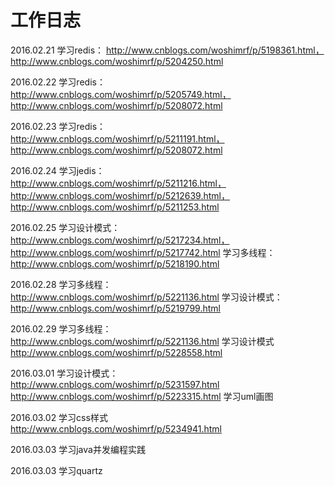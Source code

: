 # 工作日志
2016.02.21
学习redis：
http://www.cnblogs.com/woshimrf/p/5198361.html，http://www.cnblogs.com/woshimrf/p/5204250.html

2016.02.22
学习redis：
http://www.cnblogs.com/woshimrf/p/5205749.html，http://www.cnblogs.com/woshimrf/p/5208072.html

2016.02.23
学习redis：  
http://www.cnblogs.com/woshimrf/p/5211191.html，http://www.cnblogs.com/woshimrf/p/5208072.html

2016.02.24
学习jedis：  
http://www.cnblogs.com/woshimrf/p/5211216.html，http://www.cnblogs.com/woshimrf/p/5212639.html，http://www.cnblogs.com/woshimrf/p/5211253.html

2016.02.25
学习设计模式：  
http://www.cnblogs.com/woshimrf/p/5217234.html，http://www.cnblogs.com/woshimrf/p/5217742.html
学习多线程：  
http://www.cnblogs.com/woshimrf/p/5218190.html


2016.02.28
学习多线程：  
http://www.cnblogs.com/woshimrf/p/5221136.html
学习设计模式：
http://www.cnblogs.com/woshimrf/p/5219799.html

2016.02.29
学习多线程：  
http://www.cnblogs.com/woshimrf/p/5221136.html
学习设计模式
http://www.cnblogs.com/woshimrf/p/5228558.html


2016.03.01
学习设计模式：   
http://www.cnblogs.com/woshimrf/p/5231597.html
http://www.cnblogs.com/woshimrf/p/5223315.html
学习uml画图

2016.03.02
学习css样式  
http://www.cnblogs.com/woshimrf/p/5234941.html

2016.03.03
学习java并发编程实践

2016.03.03
学习quartz